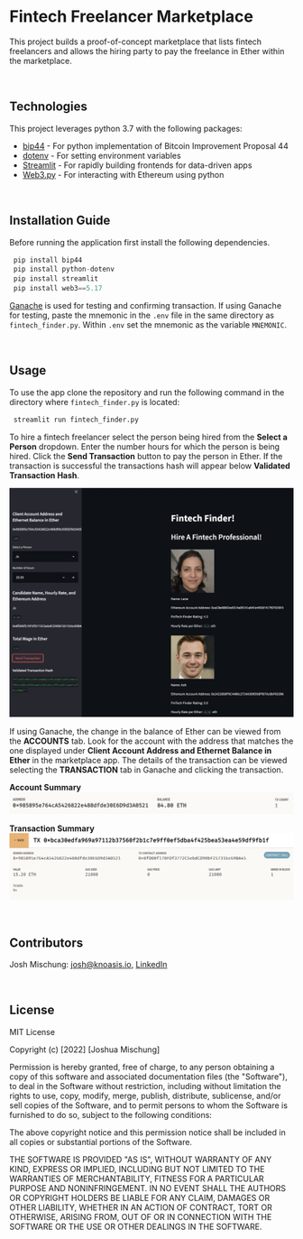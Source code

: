 # Fintech Freelancer Marketplace

This project builds a proof-of-concept marketplace that lists fintech freelancers and allows the hiring party to pay the freelance in Ether within the marketplace.  

<br>

## Technologies

This project leverages python 3.7 with the following packages:  

* [bip44](https://pypi.org/project/bip44/) - For python implementation of Bitcoin Improvement Proposal 44
* [dotenv](https://pypi.org/project/python-dotenv/) - For setting environment variables
* [Streamlit](https://streamlit.io/) - For rapidly building frontends for data-driven apps
* [Web3.py](https://web3py.readthedocs.io/en/stable/index.html) - For interacting with Ethereum using python  

<br>

## Installation Guide

Before running the application first install the following dependencies.

```python
 pip install bip44
 pip install python-dotenv
 pip install streamlit
 pip install web3==5.17
```

[Ganache](https://trufflesuite.com/ganache/) is used for testing and confirming transaction. If using Ganache for testing, paste the mnemonic in the `.env` file in the same directory as `fintech_finder.py`. Within `.env` set the mnemonic as the variable `MNEMONIC`.

<br>

## Usage

To use the app clone the repository and run the following command in the directory where `fintech_finder.py` is located:

```python
 streamlit run fintech_finder.py
```

To hire a fintech freelancer select the person being hired from the __Select a Person__ dropdown. Enter the number hours for which the person is being hired. Click the __Send Transaction__ button to pay the person in Ether. If the transaction is successful the transactions hash will appear below __Validated Transaction Hash__.

![Marketplace UI](Images/marketplace_ui.png)

If using Ganache, the change in the balance of Ether can be viewed from the __ACCOUNTS__ tab. Look for the account with the address that matches the one displayed under __Client Account Address and Ethernet Balance in Ether__ in the marketplace app. The details of the transaction can be viewed selecting the __TRANSACTION__ tab in Ganache and clicking the transaction.

__Account Summary__
![Account Summary](Images/account_summary.png)  

__Transaction Summary__
![Transaction Summary](Images/transaction_summary.png)

<br>

## Contributors

Josh Mischung: [josh@knoasis.io](josh@knoasis.io), [LinkedIn](https://www.linkedin.com/in/joshmischung/)

<br>

## License

MIT License

Copyright (c) [2022] [Joshua Mischung]

Permission is hereby granted, free of charge, to any person obtaining a copy
of this software and associated documentation files (the "Software"), to deal
in the Software without restriction, including without limitation the rights
to use, copy, modify, merge, publish, distribute, sublicense, and/or sell
copies of the Software, and to permit persons to whom the Software is
furnished to do so, subject to the following conditions:

The above copyright notice and this permission notice shall be included in all
copies or substantial portions of the Software.

THE SOFTWARE IS PROVIDED "AS IS", WITHOUT WARRANTY OF ANY KIND, EXPRESS OR
IMPLIED, INCLUDING BUT NOT LIMITED TO THE WARRANTIES OF MERCHANTABILITY,
FITNESS FOR A PARTICULAR PURPOSE AND NONINFRINGEMENT. IN NO EVENT SHALL THE
AUTHORS OR COPYRIGHT HOLDERS BE LIABLE FOR ANY CLAIM, DAMAGES OR OTHER
LIABILITY, WHETHER IN AN ACTION OF CONTRACT, TORT OR OTHERWISE, ARISING FROM,
OUT OF OR IN CONNECTION WITH THE SOFTWARE OR THE USE OR OTHER DEALINGS IN THE
SOFTWARE.
